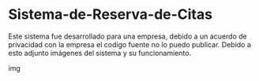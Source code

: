 # Sistema-de-Reserva-de-Citas
Este sistema fue desarrollado para una empresa, debido a un acuerdo de privacidad con la empresa el codigo fuente no lo puedo publicar. Debido a esto adjunto imágenes del sistema y su funcionamiento.


img
